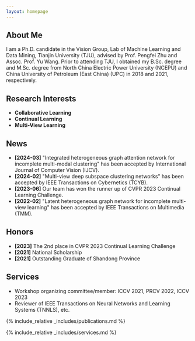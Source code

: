 ```yaml
---
layout: homepage
---
```


## About Me

I am a Ph.D. candidate in the Vision Group, Lab of Machine Learning and Data Mining, Tianjin University (TJU), advised by Prof. Pengfei Zhu and Assoc. Prof. Yu Wang. Prior to attending TJU, I obtained my B.Sc. degree and M.Sc. degree from North China Electric Power University (NCEPU) and China University of Petroleum (East China) (UPC) in 2018 and 2021, respectively.

## Research Interests

- **Collaborative Learning**
- **Continual Learning**
- **Multi-View Learning**
  
## News

- **[2024-03]** "Integrated heterogeneous graph attention network for incomplete multi-modal clustering" has been accepted by International Journal of Computer Vision (IJCV).
- **[2024-02]** "Multi-view deep subspace clustering networks" has been accepted by IEEE Transactions on Cybernetics (TCYB).
- **[2023-06]** Our team has won the runner up of CVPR 2023 Continual Learning Challenge.
- **[2022-02]** "Latent heterogeneous graph network for incomplete multi-view learning" has been accepted by IEEE Transactions on Multimedia (TMM).

## Honors

- **[2023]** The 2nd place in CVPR 2023 Continual Learning Challenge
- **[2021]** National Scholarship
- **[2021]** Outstanding Graduate of Shandong Province

## Services

- Workshop organizing committee/member: ICCV 2021, PRCV 2022, ICCV 2023
- Reviewer of IEEE Transactions on Neural Networks and Learning Systems (TNNLS), etc.

{% include_relative _includes/publications.md %}

{% include_relative _includes/services.md %}
